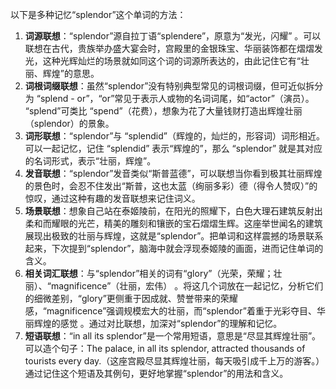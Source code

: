 以下是多种记忆“splendor”这个单词的方法：
1. **词源联想**：“splendor”源自拉丁语“splendere”，原意为“发光，闪耀” 。可以联想在古代，贵族举办盛大宴会时，宫殿里的金银珠宝、华丽装饰都在熠熠发光，这种光辉灿烂的场景就如同这个词的词源所表达的，由此记住它有“壮丽、辉煌”的意思。
2. **词根词缀联想**：虽然“splendor”没有特别典型常见的词根词缀，但可近似拆分为 “splend - or”，“or”常见于表示人或物的名词词尾，如“actor”（演员）。 “splend”可类比 “spend”（花费），想象为花了大量钱财打造出辉煌壮丽（splendor）的景象。 
3. **词形联想**：“splendor”与 “splendid”（辉煌的，灿烂的，形容词）词形相近。可以一起记忆，记住 “splendid” 表示“辉煌的”，那么 “splendor” 就是其对应的名词形式，表示“壮丽，辉煌”。
4. **发音联想**：“splendor”发音类似“斯普蓝德”，可以联想当你看到极其壮丽辉煌的景色时，会忍不住发出“斯普，这也太蓝（绚丽多彩）德（得令人赞叹）”的惊叹，通过这种有趣的发音联想来记住词义。
5. **场景联想**：想象自己站在泰姬陵前，在阳光的照耀下，白色大理石建筑反射出柔和而耀眼的光芒，精美的雕刻和镶嵌的宝石熠熠生辉。这座举世闻名的建筑展现出极致的壮丽与辉煌，这就是“splendor”。把单词和这样震撼的场景联系起来，下次提到“splendor”，脑海中就会浮现泰姬陵的画面，进而记住单词的含义。 
6. **相关词汇联想**：与“splendor”相关的词有“glory”（光荣，荣耀；壮丽）、“magnificence”（壮丽，宏伟） 。将这几个词放在一起记忆，分析它们的细微差别，“glory”更侧重于因成就、赞誉带来的荣耀感，“magnificence”强调规模宏大的壮丽，而“splendor”着重于光彩夺目、华丽辉煌的感觉 。通过对比联想，加深对“splendor”的理解和记忆。 
7. **短语联想**：“in all its splendor”是一个常用短语，意思是“尽显其辉煌壮丽”。可以造个句子：The palace, in all its splendor, attracted thousands of tourists every day.（这座宫殿尽显其辉煌壮丽，每天吸引成千上万的游客。）通过记住这个短语及其例句，更好地掌握“splendor”的用法和含义。 